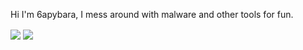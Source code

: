 Hi I'm 6apybara, I mess around with malware and other tools for fun. 


<a>
  <img align="center" src="https://github-readme-stats.vercel.app/api?username=Cracked5pider&show_icons=true&theme=tokyonight" />
</a>
<a>
  <img align="center" src="https://github-readme-stats.vercel.app/api/top-langs/?username=Cracked5pider&layout=compact&show_icons=true&theme=tokyonight" />
</a>
